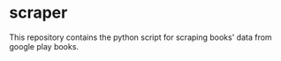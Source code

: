 # scraper

This repository contains the python script for scraping books' data from google play books.
